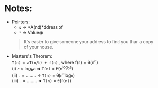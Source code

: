 # Notes:
- Pointers:
    - `&` => *A(nd)*ddress of
    - `*` => Value@
    >It's easier to give someone your address to find you than a copy of your house.
- Masters's Theorem:<br>
    `T(n) = aT(n/b) + f(n)` , where f(n) = &theta;(n<sup>c</sup>)
    <br>
    (i)     `c` < log<sub>b</sub>a    => `T(n)` = &theta;(n<sup>log<sub>b</sub>a</sup>)    <br>
    (ii)    .. = ........   => `T(n)` = &theta;(`n`<sup>c</sup>log`n`)     <br>
    (iii)   .. = ........   => `T(n)` = &theta;(f`(n)`)